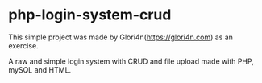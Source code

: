 # php-login-system-crud
This simple project was made by Glori4n(https://glori4n.com) as an exercise.

A raw and simple login system with CRUD and file upload made with PHP, mySQL and HTML.